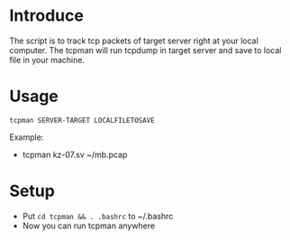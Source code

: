 # Introduce

The script is to track tcp packets of target server right at your local computer. The tcpman will run tcpdump in target server and save to local file in your machine.

# Usage
`tcpman SERVER-TARGET LOCALFILETOSAVE`

Example:
- tcpman kz-07.sv ~/mb.pcap


# Setup

- Put `cd tcpman && . .bashrc` to ~/.bashrc
- Now you can run tcpman anywhere
